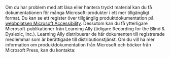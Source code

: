 Om du har problem med att läsa eller hantera tryckt material kan du få dokumentationen för många Microsoft-produkter i ett mer tillgängligt format. Du kan se ett register över tillgänglig produktdokumentation på [webbplatsen Microsoft Accessibility](http://go.microsoft.com/fwlink/?LinkId=8431). Dessutom kan du få ytterligare Microsoft-publikationer från Learning Ally (tidigare Recording for the Blind &amp; Dyslexic, Inc.). Learning Ally distribuerar de här dokumenten till registrerade medlemmar som är berättigade till distributionstjänst. Om du vill ha mer information om produktdokumentation från Microsoft och böcker från Microsoft Press, kan du kontakta:

<!--HONumber=Jun16_HO4-->


